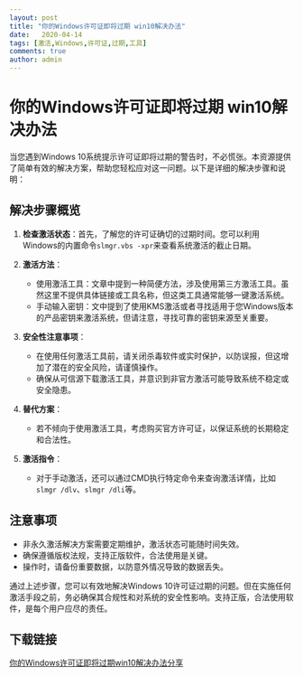 ```yaml
---
layout: post
title: "你的Windows许可证即将过期 win10解决办法"
date:   2020-04-14
tags: [激活,Windows,许可证,过期,工具]
comments: true
author: admin
---
```

# 你的Windows许可证即将过期 win10解决办法

当您遇到Windows 10系统提示许可证即将过期的警告时，不必慌张。本资源提供了简单有效的解决方案，帮助您轻松应对这一问题。以下是详细的解决步骤和说明：

## 解决步骤概览

1. **检查激活状态**：首先，了解您的许可证确切的过期时间。您可以利用Windows的内置命令`slmgr.vbs -xpr`来查看系统激活的截止日期。

2. **激活方法**：
   - 使用激活工具：文章中提到一种简便方法，涉及使用第三方激活工具。虽然这里不提供具体链接或工具名称，但这类工具通常能够一键激活系统。
   - 手动输入密钥：文中提到了使用KMS激活或者寻找适用于您Windows版本的产品密钥来激活系统，但请注意，寻找可靠的密钥来源至关重要。

3. **安全性注意事项**：
   - 在使用任何激活工具前，请关闭杀毒软件或实时保护，以防误报，但这增加了潜在的安全风险，请谨慎操作。
   - 确保从可信源下载激活工具，并意识到非官方激活可能导致系统不稳定或安全隐患。

4. **替代方案**：
   - 若不倾向于使用激活工具，考虑购买官方许可证，以保证系统的长期稳定和合法性。

5. **激活指令**：
   - 对于手动激活，还可以通过CMD执行特定命令来查询激活详情，比如`slmgr /dlv`、`slmgr /dli`等。

## 注意事项
- 非永久激活解决方案需要定期维护，激活状态可能随时间失效。
- 确保遵循版权法规，支持正版软件，合法使用是关键。
- 操作时，请备份重要数据，以防意外情况导致的数据丢失。

通过上述步骤，您可以有效地解决Windows 10许可证过期的问题。但在实施任何激活手段之前，务必确保其合规性和对系统的安全性影响。支持正版，合法使用软件，是每个用户应尽的责任。

## 下载链接

[你的Windows许可证即将过期win10解决办法分享](https://pan.quark.cn/s/0f23f73a64fc)
